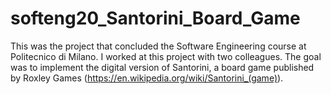# softeng20_Santorini_Board_Game

This was the project that concluded the Software Engineering course at Politecnico di Milano. 
I worked at this project with two colleagues. 
The goal was to implement the digital version of Santorini, a board game published by Roxley Games (https://en.wikipedia.org/wiki/Santorini_(game)).
